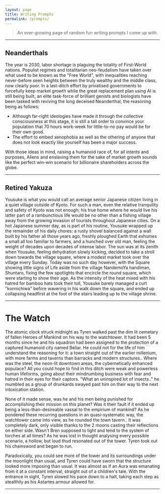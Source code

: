 ```yaml
---
layout: page
title: Writing Prompts
permalink: /prompts/
---
```


> An ever-growing page of random fun writing prompts I come up with.

---

## Neanderthals

The year is 2030, labor shortage is plaguing the totality of First-World nations. Populist regimes and totalitarian neo-feudalism have taken over what used to be known as the "Free World", with inequalities reaching never-before seen heights between the truly wealthy and the middle class, now clearly poor.
In a last-ditch effort by privatised governments to forcefully keep market growth while the great replacement plan using AI is still being built, an elite task-force of brilliant genists and biologists have been tasked with reviving the long deceised Neanderthal; the reasoning being as follows:
- Although far-right ideologies have made it through the collective consciousness at this stage, it is still a tall order to convince your population that 70 hours work-week for little-to-no pay would be for their own good.
- The effort to embed xenophobia as well as the othering of anyone that does not look exactly like yourself has been a major success.

With those ideas in mind, raising a humanoid race of, for all intents and purposes, Aliens and enslaving them for the sake of market growth sounds like the perfect win-win scenario for billionaire shareholders across the globe.

---

## Retired Yakuza

Yousuke is what you would call an average senior Japanese citizen living in a quiet village outside of Kyoto. For such a man, even the relative tranquility and safety of Kyoto was not enough; his true home where he would live his latter part of a rambunctious life would be no other than a fishing village away from the growing invasion of tourists throughout Japanese cities. On a hot Japanese summer day, as is part of his routine, Yousuke wrapped up the remainder of his daily chores: a rusty shovel balanced against a wall built by his father all those years ago, freshly ploughed Earth that exhumes a small all too familiar to farmers, and a hunched over old man, feeling the weight of decades upon decades of intense labor. The sun was at its zenith when Yousuke, feeling dehydration slowly kicking, decided to take a stroll down towards the village square, where a modest market took over the village every Sunday. Today was no such day however, with the Square showing little signs of Life aside from the village NandemoYa handiman, Shuntaro, fixing the few spotlights that encircle the round square, which were starting to show their age. As the intensity of the heat mixed with his hatred for bamboo hats took their toll, Yousuke barely managed a curt "konnichiwa" before wavering in his walk down the square, and ended up collapsing headfirst at the foot of the stairs leading up to the village shrine.

---

# The Watch

The atomic clock struck midnight as Tyren walked past the dim lit cemetary of fallen Heroes of Mankind on his way to the watchtower. It had been 5 months since he and his squadron had been assigned to the protection of a captured humanoid city named Beliar. He could not for the life of him understand the reasoning for it: a town straight out of the earlier millenium, with more farms and taverns than barracks and modern structures.. Where was the steel, the neon-lit downtown areas, the cybernetically enhanced populace? All you could hope to find in this ditch were weak and powerless human lifeforms, going about their mindnumbing business with fear and hatred in their eyes for their captors. "What an uninspired lot of insects.." he mumbled as a group of drunkards swayed past him on their way to the next intoxication station. 

None of it made sense, was he and his men being punished for accomplishing their mission on this planet? Was it their fault if it ended up being a less-than-desireable vassal to the empirium of mankind? As he pondered these recurring questions in an quasi-systematic way, the watchtower came into view, as he rounded the town tavern.. It was completely dark, only visible thanks to the 2 moons casting their reflections on either side. Wasn't Bren supposed to light and tend to the system of torches at all times? As he was lost in thought analysing every possible scenario, a hollow, but loud thud resonated out of the tower. Tyren took out his chainsword and began to run.

Paradoxically, you could see more of the tower and its surroundings under the moonlight than usual, and Tyren could have sworn that the structure looked more imposing than usual. It was almost as if an Aura was emanating from it at a constant interval, straight out of a children's tale. With the entrance in sight, Tyren slowed his pace down to a halt, taking each step as stealthily as his Astartes armour allowed for.

---